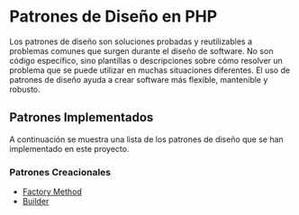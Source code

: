 
# Patrones de Diseño en PHP

Los patrones de diseño son soluciones probadas y reutilizables a problemas comunes que surgen durante el diseño de software. No son código específico, sino plantillas o descripciones sobre cómo resolver un problema que se puede utilizar en muchas situaciones diferentes. El uso de patrones de diseño ayuda a crear software más flexible, mantenible y robusto.

## Patrones Implementados

A continuación se muestra una lista de los patrones de diseño que se han implementado en este proyecto.

### Patrones Creacionales

* [Factory Method](./src/CreationalPatterns/FactoryMethod/factory-method.md)
* [Builder](./src/CreationalPatterns/Builder/builder-pattern.md)
